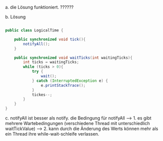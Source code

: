 a. die Lösung funktioniert. ??????


b. Lösung
``` java

public class LogicalTime {

    public synchronized void tick(){
        notifyAll();
    }

    public synchronized void waitTicks(int waitingTicks){
        int ticks = waitingTicks;
        while (ticks > 0){
            try {
                wait();
            } catch (InterruptedException e) {
                e.printStackTrace();
            }
            tickes--;
        }
    }
}
```

c. notifyAll ist besser als notify.
die Bedingung für notifyAll --> 1. es gibt mehrere Wartebedingungen (verschiedene Thread mit unterschiedlich waitTickValue)
                            --> 2. kann durch die Änderung des Werts können mehr als ein Thread ihre while-wait-schleife verlassen.
